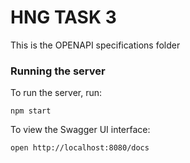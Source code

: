 # HNG TASK 3
This is the OPENAPI specifications folder

### Running the server
To run the server, run:

```
npm start
```

To view the Swagger UI interface:

```
open http://localhost:8080/docs
```
